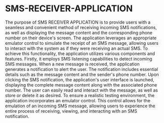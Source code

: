 # SMS-RECEIVER-APPLICATION

The purpose of SMS RECEIVER APPLICATION is to provide users with a seamless 
and convenient method of receiving incoming SMS notifications, as well as displaying the 
message content and the corresponding phone number on their device's screen. The application 
leverages an appropriate emulator control to simulate the receipt of an SMS message, allowing 
users to interact with the system as if they were receiving an actual SMS. To achieve this 
functionality, the application utilizes various components and features. Firstly, it employs SMS 
listening capabilities to detect incoming SMS messages. When a new message is received, the 
application generates a notification to alert the user. The notification includes essential details 
such as the message content and the sender's phone number. Upon clicking the SMS 
notification, the application's user interface is launched, displaying the complete message 
content along with the associated phone number. The user can easily read and interact with the 
message, as well as store or delete it as desired. To ensure a realistic testing environment, the 
application incorporates an emulator control. This control allows for the emulation of an 
incoming SMS message, allowing users to experience the entire process of receiving, viewing, 
and interacting with an SMS notification.

